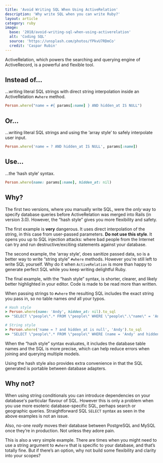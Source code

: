 ```yaml
---
title: 'Avoid Writing SQL When Using ActiveRelation'
description: 'Why write SQL when you can write Ruby?'
layout: article
category: ruby
image:
  base: '2018/avoid-writing-sql-when-using-activerelation'
  alt: 'Coding SQL'
  source: 'https://unsplash.com/photos/fPkvU7RDmCo'
  credit: 'Caspar Rubin'
---
```


ActiveRelation, which powers the searching and querying engine of ActiveRecord, is a powerful and flexible tool.


## Instead of...

...writing literal SQL strings with direct string interpolation inside an ActiveRelation `#where` method.

```ruby
Person.where("name = #{ params[:name] } AND hidden_at IS NULL")
```


## Or...

...writing literal SQL strings and using the ‘array style’ to safely interpolate user input.

```ruby
Person.where('name = ? AND hidden_at IS NULL', params[:name])
```


## Use...

...the ‘hash style’ syntax.

```ruby
Person.where(name: params[:name], hidden_at: nil)
```


## Why?

The first two versions, where you manually write SQL, were the _only_ way to specify database queries before ActiveRelation was merged into Rails (in version 3.0). However, the “hash style” gives you more flexibility and safety.

The first example is **very** dangerous. It uses direct interpolation of the string, in this case from user-passed parameters. **Do not use this style**. It opens you up to SQL injection attacks: where bad people from the Internet can try and run destructive/exciting statements against your database.

The second example, the ‘array style’, does sanitize passed data, so is a better way to write “string style” `#where` methods. However you're still left to write SQL yourself. Why do it when `ActiveRelation` is more than happy to generate perfect SQL while you keep writing delightful Ruby.

The final example, with the “hash style” syntax, is shorter, clearer, and likely better highlighted in your editor. Code is made to be read more than written.

When passing strings to `#where` the resulting SQL includes the exact string you pass in, so no table names _and_ all your typos.

```ruby
# Hash style
> Person.where(name: 'Andy', hidden_at: nil).to_sql
=> "SELECT \"people\".* FROM \"people\" WHERE \"people\".\"name\" = 'Andy' AND \"people\".\"hidden_at\" IS NULL"

# String style
> Person.where('name = ? and hidden_at is null', 'Andy').to_sql
=> "SELECT \"people\".* FROM \"people\" WHERE (name = 'Andy' and hidden_at is null)"
```

When the “hash style” syntax evaluates, it includes the database table names and the SQL is more precise, which can help reduce errors when joining and querying multiple models.

Using the hash style also provides extra convenience in that the SQL generated is portable between database adapters.


## Why not?

When using string conditionals you can introduce dependencies on your database's particular flavour of SQL. However this is only a problem when you use more esoteric database-specific SQL, perhaps search or geographic queries. Straightforward SQL `SELECT` syntax as seen in the above examples is not an issue.

Also, no-one _really_ moves their database between PostgreSQL and MySQL once they’re in production. Not unless they adore pain.

This is also a very simple example. There are times when you might need to use a string argument to `#where` that is specific to your database, and that’s totally fine. But if there’s an option, why not build some flexibility and clarity into your scopes?
